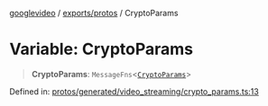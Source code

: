 [googlevideo](../../../README.md) / [exports/protos](../README.md) / CryptoParams

# Variable: CryptoParams

> **CryptoParams**: `MessageFns`\<[`CryptoParams`](../interfaces/CryptoParams.md)\>

Defined in: [protos/generated/video\_streaming/crypto\_params.ts:13](https://github.com/LuanRT/googlevideo/blob/d9eb9db82e3516a9a277a77a3d25342e9c5bf127/protos/generated/video_streaming/crypto_params.ts#L13)
